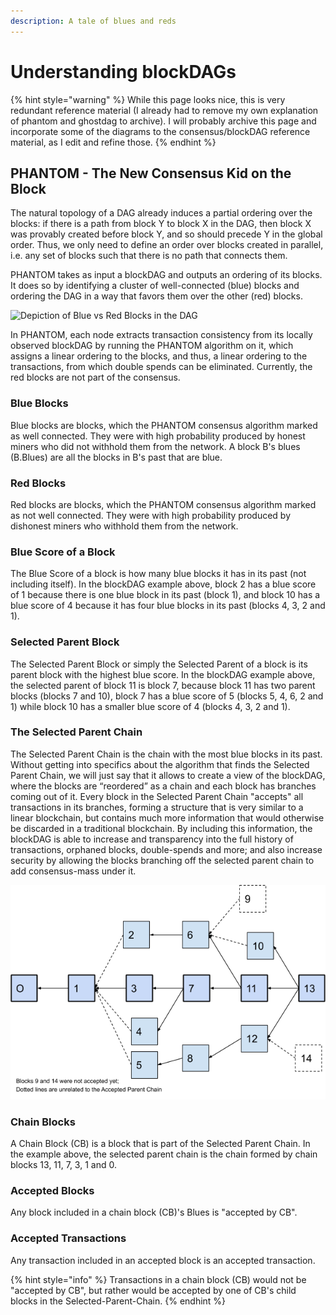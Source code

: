 ```yaml
---
description: A tale of blues and reds
---
```


# Understanding blockDAGs

{% hint style="warning" %}
While this page looks nice, this is very redundant reference material \(I already had to remove my own explanation of phantom and ghostdag to archive\). I will probably archive this page and incorporate some of the diagrams to the consensus/blockDAG reference material, as I edit and refine those.
{% endhint %}

## PHANTOM - The New Consensus Kid on the Block

The natural topology of a DAG already induces a partial ordering over the blocks: if there is a path from block Y to block X in the DAG, then block X was provably created before block Y, and so should precede Y in the global order. Thus, we only need to define an order over blocks created in parallel, i.e. any set of blocks such that there is no path that connects them.

PHANTOM takes as input a blockDAG and outputs an ordering of its blocks. It does so by identifying a cluster of well-connected \(blue\) blocks and ordering the DAG in a way that favors them over the other \(red\) blocks.

![Depiction of Blue vs Red Blocks in the DAG](https://lh4.googleusercontent.com/ryec3BWdfGLVasVyG569W7DvvmV5ItBRkv91rLyCK7Ao9m6AutzGcijHdZEmHc5UanV5kp-vPKmV3S_zUdw1kB5bsdnOtpOjJ1vJqZAkqhNd--rEN69bqqK3pAIOLHbpW_t5ec58)

In PHANTOM, each node extracts transaction consistency from its locally observed blockDAG by running the PHANTOM algorithm on it, which assigns a linear ordering to the blocks, and thus, a linear ordering to the transactions, from which double spends can be eliminated. Currently, the red blocks are not part of the consensus.

### Blue Blocks

Blue blocks are blocks, which the PHANTOM consensus algorithm marked as well connected. They were with high probability produced by honest miners who did not withhold them from the network. A block B's blues \(B.Blues\) are all the blocks in B's past that are blue.

### Red Blocks

Red blocks are blocks, which the PHANTOM consensus algorithm marked as not well connected. They were with high probability produced by dishonest miners who withhold them from the network.

### Blue Score of a Block

The Blue Score of a block is how many blue blocks it has in its past \(not including itself\). In the blockDAG example above, block 2 has a blue score of 1 because there is one blue block in its past \(block 1\), and block 10 has a blue score of 4 because it has four blue blocks in its past \(blocks 4, 3, 2 and 1\).

### Selected Parent Block

The Selected Parent Block or simply the Selected Parent of a block is its parent block with the highest blue score. In the blockDAG example above, the selected parent of block 11 is block 7, because block 11 has two parent blocks \(blocks 7 and 10\), block 7 has a blue score of 5 \(blocks 5, 4, 6, 2 and 1\) while block 10 has a smaller blue score of 4 \(blocks 4, 3, 2 and 1\).

### The Selected Parent Chain

The Selected Parent Chain is the chain with the most blue blocks in its past. Without getting into specifics about the algorithm that finds the Selected Parent Chain, we will just say that it allows to create a view of the blockDAG, where the blocks are “reordered” as a chain and each block has branches coming out of it. Every block in the Selected Parent Chain "accepts" all transactions in its branches, forming a structure that is very similar to a linear blockchain, but contains much more information that would otherwise be discarded in a traditional blockchain. By including this information, the blockDAG is able to increase and transparency into the full history of transactions, orphaned blocks, double-spends and more;  and also increase security by allowing the blocks branching off the selected parent chain to add consensus-mass under it.

![Selected Parent Chain \(DAG reordered as a &quot;blockchain&quot; with branches\)](../../.gitbook/assets/image%20%2810%29.png)

### Chain Blocks

A Chain Block \(CB\) is a block that is part of the Selected Parent Chain. In the example above, the selected parent chain is the chain formed by chain blocks 13, 11, 7, 3, 1 and 0.

### Accepted Blocks

Any block included in a chain block \(CB\)'s Blues is "accepted by CB".

### Accepted Transactions

Any transaction included in an accepted block is an accepted transaction.

{% hint style="info" %}
Transactions in a chain block \(CB\) would not be "accepted by CB", but rather would be accepted by one of CB's child blocks in the Selected-Parent-Chain.
{% endhint %}

